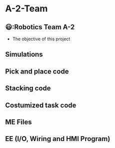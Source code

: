 # A-2-Team
## 😃:Robotics Team A-2
* The objective of this project 

## Simulations

## Pick and place code

## Stacking code

## Costumized task code

## ME Files

## EE (I/O, Wiring and HMI Program)
